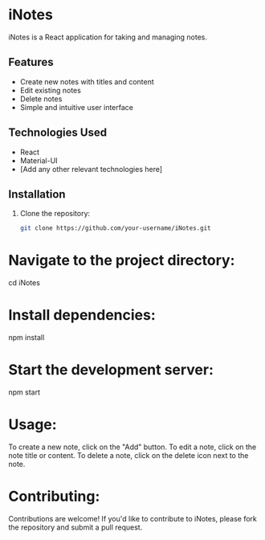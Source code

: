 # iNotes

iNotes is a React application for taking and managing notes.

## Features

- Create new notes with titles and content
- Edit existing notes
- Delete notes
- Simple and intuitive user interface

## Technologies Used

- React
- Material-UI
- [Add any other relevant technologies here]

## Installation

1. Clone the repository:
   ```bash
   git clone https://github.com/your-username/iNotes.git

# Navigate to the project directory:
cd iNotes

# Install dependencies:
npm install

# Start the development server:
npm start


# Usage:

To create a new note, click on the "Add" button.
To edit a note, click on the note title or content.
To delete a note, click on the delete icon next to the note.


# Contributing:
Contributions are welcome! If you'd like to contribute to iNotes, please fork the repository and submit a pull request.





